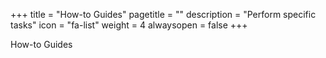 +++
title = "How-to Guides"
pagetitle = ""
description = "Perform specific tasks"
icon = "fa-list"
weight = 4
alwaysopen = false
+++

How-to Guides
